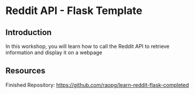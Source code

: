 # Reddit API - Flask Template

## Introduction

In this workshop, you will learn how to call the Reddit API to retrieve information and display it on a webpage

## Resources
Finished Repository: https://github.com/raopg/learn-reddit-flask-completed
